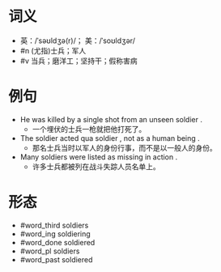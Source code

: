 # 词义
- 英：/ˈsəʊldʒə(r)/； 美：/ˈsoʊldʒər/
- #n (尤指)士兵；军人
- #v 当兵；磨洋工；坚持干；假称害病
# 例句
- He was killed by a single shot from an unseen soldier .
	- 一个埋伏的士兵一枪就把他打死了。
- The soldier acted qua soldier , not as a human being .
	- 那名士兵当时以军人的身份行事，而不是以一般人的身份。
- Many soldiers were listed as missing in action .
	- 许多士兵都被列在战斗失踪人员名单上。
# 形态
- #word_third soldiers
- #word_ing soldiering
- #word_done soldiered
- #word_pl soldiers
- #word_past soldiered
